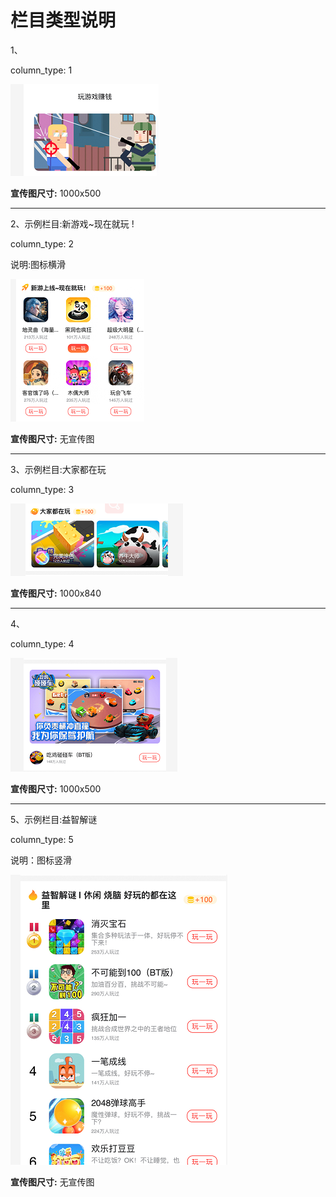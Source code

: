 # 栏目类型说明

1、

column_type: 1

![column_type1](./img/1.png)


**宣传图尺寸:** 1000x500

---

2、示例栏目:新游戏~现在就玩 ! 

column_type: 2      

说明:图标横滑

![2](./img/2.png)


**宣传图尺寸:** 无宣传图

---


3、示例栏目:大家都在玩

column_type: 3

![3](./img/3.png)


**宣传图尺寸:** 1000x840

---

4、

column_type: 4

![44444444444](./img/4.png)


**宣传图尺寸:** 1000x500

---

5、示例栏目:益智解谜

column_type: 5

说明：图标竖滑

![5555555555](./img/5.png)

**宣传图尺寸:** 无宣传图

  
